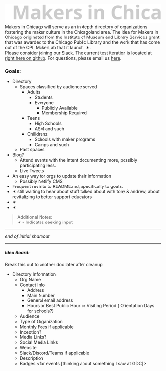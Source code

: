 ![Makers in Chicago](/src/img/logotype.svg)  
Makers in Chicago will serve as an in depth directory of organizations fostering the maker culture in the Chicagoland area. The idea for Makers in Chicago originated from the Institute of Museum and Library Services grant that was awarded to the Chicago Public Library and the work that has come out of the CPL MakerLab that it launch. ✶.  
Please consider joining our [Slack](http://bit.ly/makersinchicago-slack). The current test iteration is located at [right here on github](https://github.com/makersinchicago/makersinchicago-dot-org). For questions, please email us [here](mailto:makerspace@chipublib.org?cc=makersinchicago@jorgegarcia.io&subject=MakersinChicago.org:%20). 

### Goals:
* Directory
  * Spaces classified by audience served
    * Adults
      * Students
      * Everyone
        * Publicly Available
        * Membership Required
    * Teens
      * High Schools
      * ASM and such
    * Chilldrenz
      * Schools with maker programs
      * Camps and such
  * Past spaces 
* Blog?
  * Attend events with the intent documenting more, possibly participating less.
  * Live Tweets
* An easy way for orgs to update their information
  * Possibly Netlify CMS
* Frequent revisits to README.md, specifically to goals.
* ✶ still waiting to hear about stuff talked about with tony & andrew, about revitalizing to better support educators
* ✶
* ✶

> Additional Notes:  
✶ - Indicates seeking input

---

*end of initial shareout*

---
##### Idea Board:

Break this out to another doc later after cleanup
* Directory Information
  * Org Name
  * Contact Info
    * Address
    * Main Number
    * General email address
    * Hours or Best Public Hour or Visiting Period ( Orientation Days for schools?)
  * Audience
  * Type of Organization
  * Monthly Fees if applicable
  * Inception?
  * Media Links?
  * Social Media Links
  * Website
  * Slack/Discord/Teams if applicable
  * Description
  * Badges <for events [thinking about something I saw at GDC]>
  
